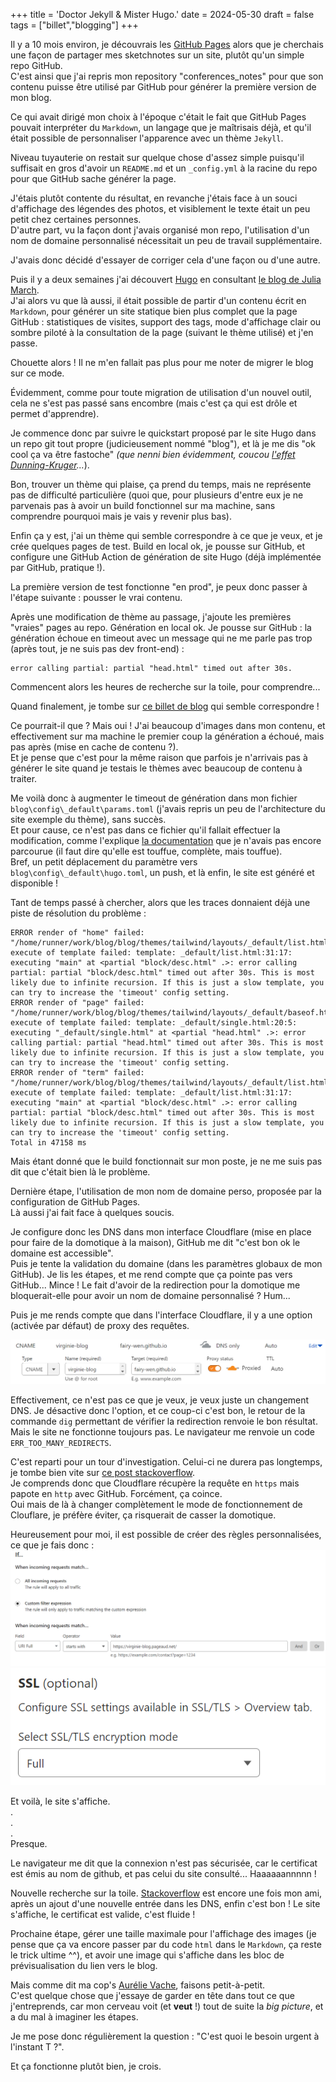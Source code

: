 +++
title = 'Doctor Jekyll & Mister Hugo.'
date = 2024-05-30
draft = false
tags = ["billet","blogging"]
+++

Il y a 10 mois environ, je découvrais les [GitHub Pages](https://pages.github.com/) alors que je cherchais une façon de partager mes sketchnotes sur un site, plutôt qu'un simple repo GitHub.  
C'est ainsi que j'ai repris mon repository "conferences_notes" pour que son contenu puisse être utilisé par GitHub pour générer la première version de mon blog.  

Ce qui avait dirigé mon choix à l'époque c'était le fait que GitHub Pages pouvait interpréter du `Markdown`, un langage que je maîtrisais déjà, et qu'il était possible de personnaliser l'apparence avec un thème `Jekyll`.  

Niveau tuyauterie on restait sur quelque chose d'assez simple puisqu'il suffisait en gros d'avoir un `README.md` et un `_config.yml` à la racine du repo pour que GitHub sache générer la page.  

J'étais plutôt contente du résultat, en revanche j'étais face à un souci d'affichage des légendes des photos, et visiblement le texte était un peu petit chez certaines personnes.  
D'autre part, vu la façon dont j'avais organisé mon repo, l'utilisation d'un nom de domaine personnalisé nécessitait un peu de travail supplémentaire.

J'avais donc décidé d'essayer de corriger cela d'une façon ou d'une autre.  

Puis il y a deux semaines j'ai découvert [Hugo](https://gohugo.io/) en consultant [le blog de Julia March](https://lafillepassympa.com/).  
J'ai alors vu que là aussi, il était possible de partir d'un contenu écrit en `Markdown`, pour générer un site statique bien plus complet que la page GitHub : statistiques de visites, support des tags, mode d'affichage clair ou sombre piloté à la consultation de la page (suivant le thème utilisé) et j'en passe.  

Chouette alors ! Il ne m'en fallait pas plus pour me noter de migrer le blog sur ce mode.  

Évidemment, comme pour toute migration de utilisation d'un nouvel outil, cela ne s'est pas passé sans encombre (mais c'est ça qui est drôle et permet d'apprendre).  

Je commence donc par suivre le quickstart proposé par le site Hugo dans un repo git tout propre (judicieusement nommé "blog"), et là je me dis "ok cool ça va être fastoche" _(que nenni bien évidemment, coucou [l'effet Dunning-Kruger](https://fr.wikipedia.org/wiki/Effet_Dunning-Kruger)..._).

Bon, trouver un thème qui plaise, ça prend du temps, mais ne représente pas de difficulté particulière (quoi que, pour plusieurs d'entre eux je ne parvenais pas à avoir un build fonctionnel sur ma machine, sans comprendre pourquoi mais je vais y revenir plus bas).  

Enfin ça y est, j'ai un thème qui semble correspondre à ce que je veux, et je crée quelques pages de test. Build en local ok, je pousse sur GitHub, et configure une GitHub Action de génération de site Hugo (déjà implémentée par GitHub, pratique !).  

La première version de test fonctionne "en prod", je peux donc passer à l'étape suivante : pousser le vrai contenu.  

Après une modification de thème au passage, j'ajoute les premières "vraies" pages au repo. Génération en local ok. Je pousse sur GitHub : la génération échoue en timeout avec un message qui ne me parle pas trop (après tout, je ne suis pas dev front-end) :  

```
error calling partial: partial "head.html" timed out after 30s.
```

Commencent alors les heures de recherche sur la toile, pour comprendre...

Quand finalement, je tombe sur [ce billet de blog](https://craftycto.com/micro/hugo-cloudflare-build/) qui semble correspondre !  

Ce pourrait-il que ? Mais oui ! J'ai beaucoup d'images dans mon contenu, et effectivement sur ma machine le premier coup la génération a échoué, mais pas après (mise en cache de contenu ?).  
Et je pense que c'est pour la même raison que parfois je n'arrivais pas à générer le site quand je testais le thèmes avec beaucoup de contenu à traiter.  

Me voilà donc à augmenter le timeout de génération dans mon fichier `blog\config\_default\params.toml` (j'avais repris un peu de l'architecture du site exemple du thème), sans succès.  
Et pour cause, ce n'est pas dans ce fichier qu'il fallait effectuer la modification, comme l'explique [la documentation](https://gohugo.io/getting-started/configuration/) que je n'avais pas encore parcourue (il faut dire qu'elle est touffue, complète, mais touffue).  
Bref, un petit déplacement du paramètre vers `blog\config\_default\hugo.toml`, un push, et là enfin, le site est généré et disponible !  


Tant de temps passé à chercher, alors que les traces donnaient déjà une piste de résolution du problème :  
```
ERROR render of "home" failed: "/home/runner/work/blog/blog/themes/tailwind/layouts/_default/list.html:31:17": execute of template failed: template: _default/list.html:31:17: executing "main" at <partial "block/desc.html" .>: error calling partial: partial "block/desc.html" timed out after 30s. This is most likely due to infinite recursion. If this is just a slow template, you can try to increase the 'timeout' config setting.
ERROR render of "page" failed: "/home/runner/work/blog/blog/themes/tailwind/layouts/_default/baseof.html:20:5": execute of template failed: template: _default/single.html:20:5: executing "_default/single.html" at <partial "head.html" .>: error calling partial: partial "head.html" timed out after 30s. This is most likely due to infinite recursion. If this is just a slow template, you can try to increase the 'timeout' config setting.
ERROR render of "term" failed: "/home/runner/work/blog/blog/themes/tailwind/layouts/_default/list.html:31:17": execute of template failed: template: _default/list.html:31:17: executing "main" at <partial "block/desc.html" .>: error calling partial: partial "block/desc.html" timed out after 30s. This is most likely due to infinite recursion. If this is just a slow template, you can try to increase the 'timeout' config setting.
Total in 47158 ms
```

Mais étant donné que le build fonctionnait sur mon poste, je ne me suis pas dit que c'était bien là le problème.  

Dernière étape, l'utilisation de mon nom de domaine perso, proposée par la configuration de GitHub Pages.  
Là aussi j'ai fait face à quelques soucis.  

Je configure donc les DNS dans mon interface Cloudflare (mise en place pour faire de la domotique à la maison), GitHub me dit "c'est bon ok le domaine est accessible".  
Puis je tente la validation du domaine (dans les paramètres globaux de mon GitHub). Je lis les étapes, et me rend compte que ça pointe pas vers GitHub... Mince ! Le fait d'avoir de la redirection pour la domotique me bloquerait-elle pour avoir un nom de domaine personnalisé ? Hum...

Puis je me rends compte que dans l'interface Cloudflare, il y a une option (activée par défaut) de proxy des requêtes.  

![Proxy activé](img/proxy_on.png)

Effectivement, ce n'est pas ce que je veux, je veux juste un changement DNS. Je désactive donc l'option, et ce coup-ci c'est bon, le retour de la commande `dig` permettant de vérifier la redirection renvoie le bon résultat.  
Mais le site ne fonctionne toujours pas. Le navigateur me renvoie un code `ERR_TOO_MANY_REDIRECTS`.  

C'est reparti pour un tour d'investigation. Celui-ci ne durera pas longtemps, je tombe bien vite sur [ce post stackoverflow](https://stackoverflow.com/questions/50145231/how-to-fix-err-too-many-redirects-on-custom-github-pages-domain).  
Je comprends donc que Cloudflare récupère la requête en `https` mais papote en `http` avec GitHub. Forcément, ça coince.  
Oui mais de là à changer complètement le mode de fonctionnement de Clouflare, je préfère éviter, ça risquerait de casser la domotique.  

Heureusement pour moi, il est possible de créer des règles personnalisées, ce que je fais donc :  
![Configuration du SSL 1](img/config_ssl_1.png)  
![Configuration du SSL 2](img/config_ssl_2.png)  

Et voilà, le site s'affiche.  
.  
.  
.  
Presque.
  
Le navigateur me dit que la connexion n'est pas sécurisée, car le certificat est émis au nom de github, et pas celui du site consulté... Haaaaaannnnn !  

Nouvelle recherche sur la toile. [Stackoverflow](https://stackoverflow.com/questions/67043175/how-can-i-get-github-pages-to-give-a-correct-ssl-certificate-for-my-www-subdomai) est encore une fois mon ami, après un ajout d'une nouvelle entrée dans les DNS, enfin c'est bon ! Le site s'affiche, le certificat est valide, c'est fluide !  

Prochaine étape, gérer une taille maximale pour l'affichage des images (je pense que ça va encore passer par du code `html` dans le `Markdown`, ça reste le trick ultime ^^), et avoir une image qui s'affiche dans les bloc de prévisualisation du lien vers le blog.  

Mais comme dit ma cop's [Aurélie Vache](https://x.com/aurelievache), faisons petit-à-petit.  
C'est quelque chose que j'essaye de garder en tête dans tout ce que j'entreprends, car mon cerveau voit (et **veut** !) tout de suite la _big picture_, et a du mal à imaginer les étapes.  

Je me pose donc régulièrement la question : "C'est quoi le besoin urgent à l'instant T ?".  

Et ça fonctionne plutôt bien, je crois.